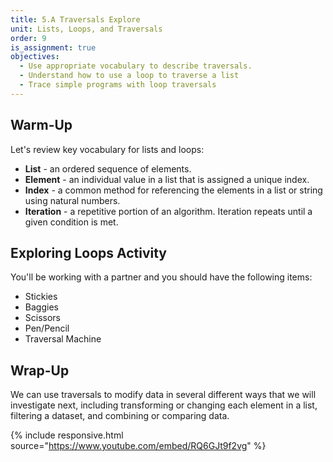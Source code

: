 ```yaml
---
title: 5.A Traversals Explore
unit: Lists, Loops, and Traversals
order: 9
is_assignment: true
objectives:
  - Use appropriate vocabulary to describe traversals.
  - Understand how to use a loop to traverse a list
  - Trace simple programs with loop traversals
---
```


## Warm-Up

Let's review key vocabulary for lists and loops:

- **List** - an ordered sequence of elements.
- **Element** - an individual value in a list that is assigned a unique index.
- **Index** - a common method for referencing the elements in a list or string using natural numbers.
- **Iteration** - a repetitive portion of an algorithm. Iteration repeats until a given condition is met.

## Exploring Loops Activity

You'll be working with a partner and you should have the following items:

- Stickies
- Baggies
- Scissors
- Pen/Pencil
- Traversal Machine

## Wrap-Up

We can use traversals to modify data in several different ways that we will investigate next, including transforming or changing each element in a list, filtering a dataset, and combining or comparing data.

{% include responsive.html source="https://www.youtube.com/embed/RQ6GJt9f2vg" %}
